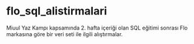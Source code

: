 # flo_sql_alistirmalari
Miuul Yaz Kampı kapsamında 2. hafta içeriği olan SQL eğitimi sonrası Flo markasına göre bir veri seti ile ilgili alıştırmalar.
